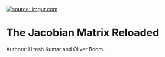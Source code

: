 <a href="https://imgur.com/IjNk10B"><img src="https://i.imgur.com/IjNk10B.png" title="source: imgur.com" /></a>

# The Jacobian Matrix Reloaded

Authors: Hitesh Kumar and Oliver Boom.


